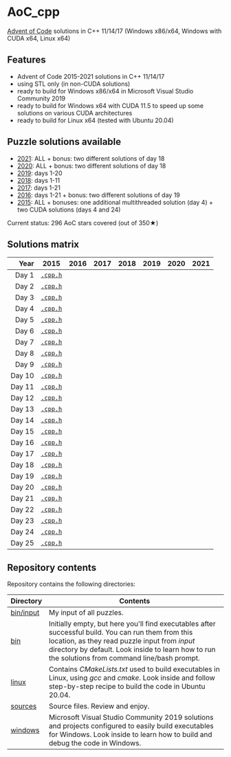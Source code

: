 # AoC_cpp
[Advent of Code](http://adventofcode.com) solutions in C++ 11/14/17 (Windows x86/x64, Windows with CUDA x64, Linux x64)

## Features
- Advent of Code 2015-2021 solutions in C++ 11/14/17
- using STL only (in non-CUDA solutions)
- ready to build for Windows x86/x64 in Microsoft Visual Studio Community 2019
- ready to build for Windows x64 with CUDA 11.5 to speed up some solutions on various CUDA architectures
- ready to build for Linux x64 (tested with Ubuntu 20.04)

## Puzzle solutions available
- [2021](https://adventofcode.com/2021): ALL + bonus: two different solutions of day 18
- [2020](https://adventofcode.com/2020): ALL + bonus: two different solutions of day 18
- [2019](https://adventofcode.com/2019): days 1-20
- [2018](https://adventofcode.com/2018): days 1-11
- [2017](https://adventofcode.com/2017): days 1-21
- [2016](https://adventofcode.com/2016): days 1-21 + bonus: two different solutions of day 19
- [2015](https://adventofcode.com/2015): ALL + bonuses: one additional multithreaded solution (day 4) + two CUDA solutions (days 4 and 24)

Current status: 296 AoC stars covered (out of 350★)

## Solutions matrix
Year | 2015 | 2016 | 2017 | 2018 | 2019 | 2020 | 2021
 ---: | :---: | :---: | :---: | :---: | :---: | :---: | :---:
Day 1|[`.cpp`](sources/2015/2015_01.cpp)[`.h`](sources/2015/2015_01.h)| | | | | |
Day 2|[`.cpp`](sources/2015/2015_02.cpp)[`.h`](sources/2015/2015_02.h)| | | | | |
Day 3|[`.cpp`](sources/2015/2015_03.cpp)[`.h`](sources/2015/2015_03.h)| | | | | |
Day 4|[`.cpp`](sources/2015/2015_04.cpp)[`.h`](sources/2015/2015_04.h)| | | | | |
Day 5|[`.cpp`](sources/2015/2015_05.cpp)[`.h`](sources/2015/2015_05.h)| | | | | |
Day 6|[`.cpp`](sources/2015/2015_06.cpp)[`.h`](sources/2015/2015_06.h)| | | | | |
Day 7|[`.cpp`](sources/2015/2015_07.cpp)[`.h`](sources/2015/2015_07.h)| | | | | |
Day 8|[`.cpp`](sources/2015/2015_08.cpp)[`.h`](sources/2015/2015_08.h)| | | | | |
Day 9|[`.cpp`](sources/2015/2015_09.cpp)[`.h`](sources/2015/2015_09.h)| | | | | |
Day 10|[`.cpp`](sources/2015/2015_10.cpp)[`.h`](sources/2015/2015_10.h)| | | | | |
Day 11|[`.cpp`](sources/2015/2015_11.cpp)[`.h`](sources/2015/2015_11.h)| | | | | |
Day 12|[`.cpp`](sources/2015/2015_12.cpp)[`.h`](sources/2015/2015_12.h)| | | | | |
Day 13|[`.cpp`](sources/2015/2015_13.cpp)[`.h`](sources/2015/2015_13.h)| | | | | |
Day 14|[`.cpp`](sources/2015/2015_14.cpp)[`.h`](sources/2015/2015_14.h)| | | | | |
Day 15|[`.cpp`](sources/2015/2015_15.cpp)[`.h`](sources/2015/2015_15.h)| | | | | |
Day 16|[`.cpp`](sources/2015/2015_16.cpp)[`.h`](sources/2015/2015_16.h)| | | | | |
Day 17|[`.cpp`](sources/2015/2015_17.cpp)[`.h`](sources/2015/2015_17.h)| | | | | |
Day 18|[`.cpp`](sources/2015/2015_18.cpp)[`.h`](sources/2015/2015_18.h)| | | | | |
Day 19|[`.cpp`](sources/2015/2015_19.cpp)[`.h`](sources/2015/2015_19.h)| | | | | |
Day 20|[`.cpp`](sources/2015/2015_20.cpp)[`.h`](sources/2015/2015_20.h)| | | | | |
Day 21|[`.cpp`](sources/2015/2015_21.cpp)[`.h`](sources/2015/2015_21.h)| | | | | |
Day 22|[`.cpp`](sources/2015/2015_22.cpp)[`.h`](sources/2015/2015_22.h)| | | | | |
Day 23|[`.cpp`](sources/2015/2015_23.cpp)[`.h`](sources/2015/2015_23.h)| | | | | |
Day 24|[`.cpp`](sources/2015/2015_24.cpp)[`.h`](sources/2015/2015_24.h)| | | | | |
Day 25|[`.cpp`](sources/2015/2015_25.cpp)[`.h`](sources/2015/2015_25.h)| | | | | |

## Repository contents
Repository contains the following directories:

Directory | Contents
------------ | -------------
[bin/input](bin/input) | My input of all puzzles.
[bin](bin) | Initially empty, but here you'll find executables after successful build. You can run them from this location, as they read puzzle input from *input* directory by default. Look inside to learn how to run the solutions from command line/bash prompt.
[linux](linux) | Contains *CMakeLists.txt* used to build executables in Linux, using *gcc* and *cmake*. Look inside and follow step-by-step recipe to build the code in Ubuntu 20.04.
[sources](sources) | Source files. Review and enjoy.
[windows](windows) | Microsoft Visual Studio Community 2019 solutions and projects configured to easily build executables for Windows. Look inside to learn how to build and debug the code in Windows.
